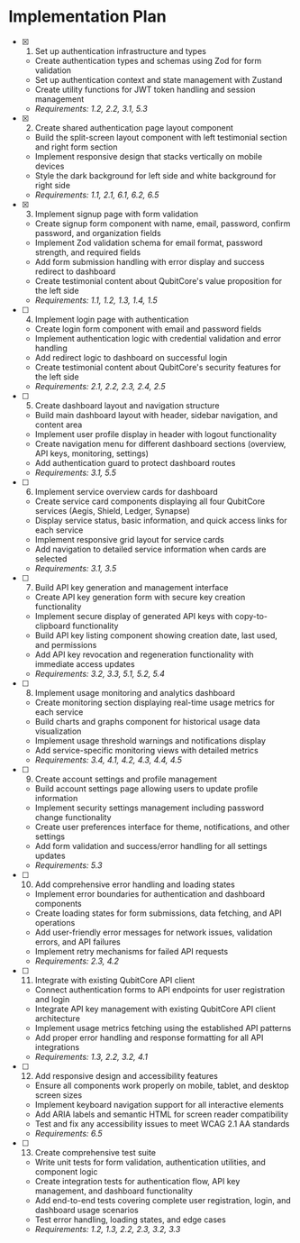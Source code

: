# Implementation Plan

- [x] 1. Set up authentication infrastructure and types
  - Create authentication types and schemas using Zod for form validation
  - Set up authentication context and state management with Zustand
  - Create utility functions for JWT token handling and session management
  - _Requirements: 1.2, 2.2, 3.1, 5.3_

- [x] 2. Create shared authentication page layout component
  - Build the split-screen layout component with left testimonial section and right form section
  - Implement responsive design that stacks vertically on mobile devices
  - Style the dark background for left side and white background for right side
  - _Requirements: 1.1, 2.1, 6.1, 6.2, 6.5_

- [x] 3. Implement signup page with form validation
  - Create signup form component with name, email, password, confirm password, and organization fields
  - Implement Zod validation schema for email format, password strength, and required fields
  - Add form submission handling with error display and success redirect to dashboard
  - Create testimonial content about QubitCore's value proposition for the left side
  - _Requirements: 1.1, 1.2, 1.3, 1.4, 1.5_

- [ ] 4. Implement login page with authentication
  - Create login form component with email and password fields
  - Implement authentication logic with credential validation and error handling
  - Add redirect logic to dashboard on successful login
  - Create testimonial content about QubitCore's security features for the left side
  - _Requirements: 2.1, 2.2, 2.3, 2.4, 2.5_

- [ ] 5. Create dashboard layout and navigation structure
  - Build main dashboard layout with header, sidebar navigation, and content area
  - Implement user profile display in header with logout functionality
  - Create navigation menu for different dashboard sections (overview, API keys, monitoring, settings)
  - Add authentication guard to protect dashboard routes
  - _Requirements: 3.1, 5.5_

- [ ] 6. Implement service overview cards for dashboard
  - Create service card components displaying all four QubitCore services (Aegis, Shield, Ledger, Synapse)
  - Display service status, basic information, and quick access links for each service
  - Implement responsive grid layout for service cards
  - Add navigation to detailed service information when cards are selected
  - _Requirements: 3.1, 3.5_

- [ ] 7. Build API key generation and management interface
  - Create API key generation form with secure key creation functionality
  - Implement secure display of generated API keys with copy-to-clipboard functionality
  - Build API key listing component showing creation date, last used, and permissions
  - Add API key revocation and regeneration functionality with immediate access updates
  - _Requirements: 3.2, 3.3, 5.1, 5.2, 5.4_

- [ ] 8. Implement usage monitoring and analytics dashboard
  - Create monitoring section displaying real-time usage metrics for each service
  - Build charts and graphs component for historical usage data visualization
  - Implement usage threshold warnings and notifications display
  - Add service-specific monitoring views with detailed metrics
  - _Requirements: 3.4, 4.1, 4.2, 4.3, 4.4, 4.5_

- [ ] 9. Create account settings and profile management
  - Build account settings page allowing users to update profile information
  - Implement security settings management including password change functionality
  - Create user preferences interface for theme, notifications, and other settings
  - Add form validation and success/error handling for all settings updates
  - _Requirements: 5.3_

- [ ] 10. Add comprehensive error handling and loading states
  - Implement error boundaries for authentication and dashboard components
  - Create loading states for form submissions, data fetching, and API operations
  - Add user-friendly error messages for network issues, validation errors, and API failures
  - Implement retry mechanisms for failed API requests
  - _Requirements: 2.3, 4.2_

- [ ] 11. Integrate with existing QubitCore API client
  - Connect authentication forms to API endpoints for user registration and login
  - Integrate API key management with existing QubitCore API client architecture
  - Implement usage metrics fetching using the established API patterns
  - Add proper error handling and response formatting for all API integrations
  - _Requirements: 1.3, 2.2, 3.2, 4.1_

- [ ] 12. Add responsive design and accessibility features
  - Ensure all components work properly on mobile, tablet, and desktop screen sizes
  - Implement keyboard navigation support for all interactive elements
  - Add ARIA labels and semantic HTML for screen reader compatibility
  - Test and fix any accessibility issues to meet WCAG 2.1 AA standards
  - _Requirements: 6.5_

- [ ] 13. Create comprehensive test suite
  - Write unit tests for form validation, authentication utilities, and component logic
  - Create integration tests for authentication flow, API key management, and dashboard functionality
  - Add end-to-end tests covering complete user registration, login, and dashboard usage scenarios
  - Test error handling, loading states, and edge cases
  - _Requirements: 1.2, 1.3, 2.2, 2.3, 3.2, 3.3_